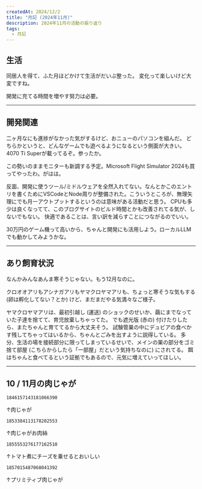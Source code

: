 ```yaml
---
createdAt: 2024/12/2
title: "月記 (2024年11月)"
description: 2024年11月の活動の振り返り
tags: 
  - 月記
---
```


## 生活

同居人を得て、ふた月ほどかけて生活がだいぶ整った。
変化って楽しいけど大変ですね。

開発に充てる時間を増やす努力は必要。

---

## 開発関連

二ヶ月なにも進捗がなかった気がするけど、おニューのパソコンを組んだ。
どちらかというと、どんなゲームでも遊べるようになるという側面が大きい。4070 Ti Superが載ってるぞ。参ったか。

この勢いのままモニターも新調する予定。Microsoft Flight Simulator 2024も買ってやったわ。がはは。

反面、開発に使うツール/ミドルウェアを全然入れてない。なんとかこのエントリを書くためにVSCodeとNode周りが整備された。こういうところが、無理矢理にでも月一アウトプットするというのは意味がある活動だと思う。
CPUも多少は良くなってて、このブログサイトのビルド時間とかも改善されてる気が、しないでもない。
快適であることは、言い訳を減らすことにつながるのでいい。

30万円のゲーム機って高いから、ちゃんと開発にも活用しよう。ローカルLLMでも動かしてみようかな。

---

## あり飼育状況

なんかみんなあんま寒そうじゃない。もう12月なのに。

クロオオアリもアシナガアリもヤマクロヤマアリも、ちょっと寒そうな気もする (卵は孵化してない？とか) けど、まだまだやる気満々なご様子。

ヤマクロヤマアリは、最初引越し (運送) のショックのせいか、繭にまでなっていた子達を捨てて、育児放棄しちゃってた。
でも遮光版 (赤の) 付けたりしたら、またちゃんと育ててるから大丈夫そう。
試験管巣の中にデュビアの食べかす残してちゃってはいるから、ちゃんとごみを出すように説得している。
多分、生活の場を接続部分に限ってしまっているせいで、メインの巣の部分をゴミ捨て部屋 (こちらからしたら「一部屋」だという気持ちなのに) にされてる。
餌はちゃんと食べてるという証拠でもあるので、元気に増えていってほしい。

---

## 10 / 11月の肉じゃが

```twitter
1846157143181066390
```

↑肉じゃが

```twitter
1853384113178202553
```

↑肉じゃがお肉絲

```twitter
1855553276177162510
```

↑トマト煮にチーズを乗せるとおいしい

```twitter
1857015487068041392
```

↑プリミティブ肉じゃが
